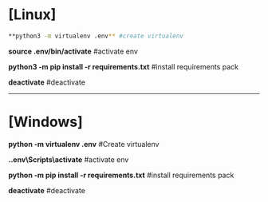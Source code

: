 # [Linux] 
```bash
**python3 -m virtualenv .env** #create virtualenv
```
**source .env/bin/activate** #activate env

**python3 -m pip install -r requirements.txt** #install requirements pack

**deactivate** #deactivate

------------

# [Windows] 
**python -m virtualenv .env** #Create virtualenv

**..env\Scripts\activate** #activate env

**python -m pip install -r requirements.txt** #install requirements pack

**deactivate** #deactivate
